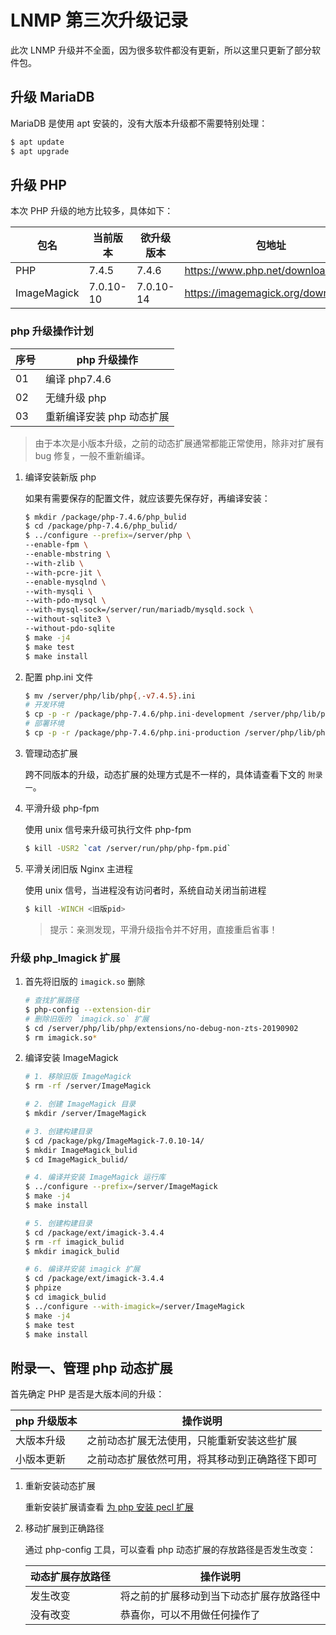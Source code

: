 # LNMP 第三次升级记录

此次 LNMP 升级并不全面，因为很多软件都没有更新，所以这里只更新了部分软件包。

## 升级 MariaDB

MariaDB 是使用 apt 安装的，没有大版本升级都不需要特别处理：

```sh
$ apt update
$ apt upgrade
```

## 升级 PHP

本次 PHP 升级的地方比较多，具体如下：

| 包名        | 当前版本  | 欲升级版本 | 包地址                            |
| ----------- | --------- | ---------- | --------------------------------- |
| PHP         | 7.4.5     | 7.4.6      | https://www.php.net/downloads.php |
| ImageMagick | 7.0.10-10 | 7.0.10-14  | https://imagemagick.org/download/ |

### php 升级操作计划

| 序号 | php 升级操作              |
| ---- | ------------------------- |
| 01   | 编译 php7.4.6             |
| 02   | 无缝升级 php              |
| 03   | 重新编译安装 php 动态扩展 |

> 由于本次是小版本升级，之前的动态扩展通常都能正常使用，除非对扩展有 bug 修复，一般不重新编译。

1. 编译安装新版 php

    如果有需要保存的配置文件，就应该要先保存好，再编译安装：

    ```sh
    $ mkdir /package/php-7.4.6/php_bulid
    $ cd /package/php-7.4.6/php_bulid/
    $ ../configure --prefix=/server/php \
    --enable-fpm \
    --enable-mbstring \
    --with-zlib \
    --with-pcre-jit \
    --enable-mysqlnd \
    --with-mysqli \
    --with-pdo-mysql \
    --with-mysql-sock=/server/run/mariadb/mysqld.sock \
    --without-sqlite3 \
    --without-pdo-sqlite
    $ make -j4
    $ make test
    $ make install
    ```

2. 配置 php.ini 文件

    ```sh
    $ mv /server/php/lib/php{,-v7.4.5}.ini
    # 开发环境
    $ cp -p -r /package/php-7.4.6/php.ini-development /server/php/lib/php.ini
    # 部署环境
    $ cp -p -r /package/php-7.4.6/php.ini-production /server/php/lib/php.ini
    ```

3. 管理动态扩展

    跨不同版本的升级，动态扩展的处理方式是不一样的，具体请查看下文的 `附录一`。

4. 平滑升级 php-fpm

    使用 unix 信号来升级可执行文件 php-fpm

    ```sh
    $ kill -USR2 `cat /server/run/php/php-fpm.pid`
    ```

5. 平滑关闭旧版 Nginx 主进程

    使用 unix 信号，当进程没有访问者时，系统自动关闭当前进程

    ```sh
    $ kill -WINCH <旧版pid>
    ```

    > 提示：亲测发现，平滑升级指令并不好用，直接重启省事！

### 升级 php_Imagick 扩展

1. 首先将旧版的 `imagick.so` 删除

    ```sh
    # 查找扩展路径
    $ php-config --extension-dir
    # 删除旧版的 `imagick.so` 扩展
    $ cd /server/php/lib/php/extensions/no-debug-non-zts-20190902
    $ rm imagick.so*
    ```

2. 编译安装 ImageMagick

    ```sh
    # 1. 移除旧版 ImageMagick
    $ rm -rf /server/ImageMagick

    # 2. 创建 ImageMagick 目录
    $ mkdir /server/ImageMagick

    # 3. 创建构建目录
    $ cd /package/pkg/ImageMagick-7.0.10-14/
    $ mkdir ImageMagick_bulid
    $ cd ImageMagick_bulid/

    # 4. 编译并安装 ImageMagick 运行库
    $ ../configure --prefix=/server/ImageMagick
    $ make -j4
    $ make install

    # 5. 创建构建目录
    $ cd /package/ext/imagick-3.4.4
    $ rm -rf imagick_bulid
    $ mkdir imagick_bulid

    # 6. 编译并安装 imagick 扩展
    $ cd /package/ext/imagick-3.4.4
    $ phpize
    $ cd imagick_bulid
    $ ../configure --with-imagick=/server/ImageMagick
    $ make -j4
    $ make test
    $ make install
    ```

## 附录一、管理 php 动态扩展

首先确定 PHP 是否是大版本间的升级：

| php 升级版本 | 操作说明                                       |
| ------------ | ---------------------------------------------- |
| 大版本升级   | 之前动态扩展无法使用，只能重新安装这些扩展     |
| 小版本更新   | 之前动态扩展依然可用，将其移动到正确路径下即可 |

1. 重新安装动态扩展

    重新安装扩展请查看 [为 php 安装 pecl 扩展](./04-为php安装pecl扩展.md)

2. 移动扩展到正确路径

    通过 php-config 工具，可以查看 php 动态扩展的存放路径是否发生改变：

    | 动态扩展存放路径 | 操作说明                                 |
    | ---------------- | ---------------------------------------- |
    | 发生改变         | 将之前的扩展移动到当下动态扩展存放路径中 |
    | 没有改变         | 恭喜你，可以不用做任何操作了             |

